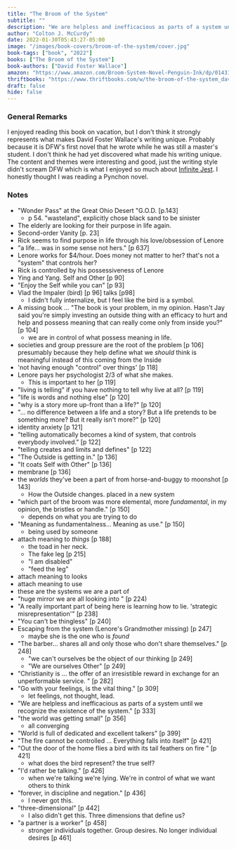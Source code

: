 ```yaml
---
title: "The Broom of the System"
subtitle: ""
description: "We are helpless and inefficacious as parts of a system until we recognize the existence of the system."
author: "Colton J. McCurdy"
date: 2022-01-30T05:43:27-05:00
image: "/images/book-covers/broom-of-the-system/cover.jpg"
book-tags: ["book", "2022"]
books: ["The Broom of the System"]
book-authors: ["David Foster Wallace"]
amazon: "https://www.amazon.com/Broom-System-Novel-Penguin-Ink/dp/0143116932"
thriftbooks: "https://www.thriftbooks.com/w/the-broom-of-the-system_david-foster-wallace/297141/?resultid=347ee8f7-7323-4e23-8b8f-820cd87bb89e#edition=11154488&idiq=26012719"
draft: false
hide: false
---
```


### General Remarks

I enjoyed reading this book on vacation, but I don't think it strongly represents
what makes David Foster Wallace's writing unique. Probably because it is
DFW's first novel that he wrote while he was still a master's student. I don't
think he had yet discovered what made his writing unique. The content and themes
were interesting and good, just the writing style didn't scream DFW which is what
I enjoyed so much about [Infinite Jest](https://www.mccurdyc/dev/books/infinite-jest).
I honestly thought I was reading a Pynchon novel.

### Notes

- "Wonder Pass" at the Great Ohio Desert "G.O.D. [p.143]
  - p 54. "wasteland", explicitly chose black sand to be sinister
- The elderly are looking for their purpose in life again.
- Second-order Vanity [p. 23]
- Rick seems to find purpose in life through his love/obsession of Lenore
- "a life... was in some sense not hers." [p 637]
- Lenore works for $4/hour. Does money not matter to her? that's not
a "system" that controls her?
- Rick is controlled by his possessiveness of Lenore
- Ying and Yang. Self and Other [p 90]
- "Enjoy the Self while you can" [p 93]
- Vlad the Impaler (bird) [p 96] talks [p98]
  - I didn't fully internalize, but I feel like the bird is a symbol.
- A missing book ... "The book is your problem, in my opinion. Hasn't
Jay said you're simply investing an outside thing with an efficacy to
hurt and help and possess meaning that can really come only from
inside you?" [p 104]
  - we are in control of what possess meaning in life.
- societies and group pressure are the root of the problem [p 106]
presumably because they help define what we _should_ think is
meaningful instead of this coming from the Inside
- 'not having enough "control" over things' [p 118]
- Lenore pays her psychologist 2/3 of what she makes.
  - This is important to her [p 119]
- "living is telling" if you have nothing to tell why live at all? [p 119]
- "life is words and nothing else" [p 120]
- "why is a story more up-front than a life?" [p 120]
- "... no difference between a life and a story? But a life pretends to be
something more? But it really isn't more?" [p 120]
- identity anxiety [p 121]
- "telling automatically becomes a kind of system, that controls everybody
involved." [p 122]
- "telling creates and limits and defines" [p 122]
- "The Outside is getting in." [p 136]
- "It coats Self with Other" [p 136]
- membrane [p 136]
- the _worlds_ they've been a part of from horse-and-buggy to moonshot [p 143]
  - How the Outside changes. placed in a new system
- "which part of the broom was more elemental, more _fundamental_, in my opinion,
the bristles or handle." [p 150]
  - depends on what you are trying to do
- "Meaning as fundamentalness... Meaning as use." [p 150]
  - being used by someone
- attach meaning to _things_ [p 188]
  - the toad in her neck.
  - The fake leg [p 215]
  - "I am disabled"
  - "feed the leg"
- attach meaning to looks
- attach meaning to use
- these are the systems we are a part of
- "huge mirror we are all looking into " [p 224)
- "A really important part of being here is learning how to lie. 'strategic
misrepresentation'" [p 238]
- "You can't be thingless" [p 240]
- Escaping from the system (Lenore's Grandmother missing) [p 247]
  - maybe she is the one who is _found_
- "The barber... shares all and only those who don't share themselves." [p 248]
  - "we can't ourselves be the object of our thinking [p 249]
  - "We are ourselves Other" [p 249]
- "Christianity is ... the offer of an irresistible reward in exchange for an
unperformable service. " [p 282]
- "Go with your feelings, is the vital thing." [p 309]
  - let feelings, not thought, lead.
- "We are helpless and inefficacious as parts of a system until we recognize
the existence of the system." [p 333]
- "the world was getting small" [p 356]
  - all converging
- "World is full of dedicated and excellent talkers" [p 399]
- "The fire cannot be controlled ... Everything falls into itself" [p 421]
- "Out the door of the home flies a bird with its tail feathers on fire " [p 421]
  - what does the bird represent? the true self?
- "I'd rather be talking." [p 426]
  - when we're talking we're lying. We're in control of what we want others to think
- "forever, in discipline and negation." [p 436]
  - I never got this.
- "three-dimensional" [p 442]
  - I also didn't get this. Three dimensions that define us?
- "a partner is a worker" [p 458]
  - stronger individuals together. Group desires. No longer individual
  desires [p 461]
